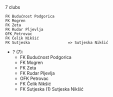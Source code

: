 7 clubs

```
FK Budućnost Podgorica      
FK Mogren                   
FK Zeta                     
FK Rudar Pljevlja           
OFK Petrovac                
FK Čelik Nikšić             
FK Sutjeska                 => Sutjeska Nikšić
```



- ? (7): 
  - FK Budućnost Podgorica 
  - FK Mogren 
  - FK Zeta 
  - FK Rudar Pljevlja 
  - OFK Petrovac 
  - FK Čelik Nikšić 
  - FK Sutjeska  (1) Sutjeska Nikšić


